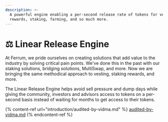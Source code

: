 ```yaml
---
description: >-
  A powerful engine enabling a per-second release rate of tokens for vesting,
  rewards, staking, farming, and so much more.
---
```


# ⚖ Linear Release Engine

At Ferrum, we pride ourselves on creating solutions that add value to the industry by solving critical pain points. We've done this in the past with our staking solutions, bridging solutions, MultiSwap, and more. Now we are bringing the same methodical approach to vesting, staking rewards, and more.

The Linear Release Engine helps avoid sell pressure and dump days while giving the community, investors and advisors access to tokens on a per-second basis instead of waiting for months to get access to their tokens.&#x20;

{% content-ref url="introduction/audited-by-vidma.md" %}
[audited-by-vidma.md](introduction/audited-by-vidma.md)
{% endcontent-ref %}

